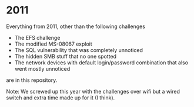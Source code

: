 2011	
========

Everything from 2011, other than the following challenges 

- The EFS challenge
- The modified MS-08067 exploit
- The SQL vulnerability that was completely unnoticed
- The hidden SMB stuff that no one spotted
- The network devices with default login/password combination that also went mostly unnoticed

are in this repository.

Note: We screwed up this year with the challenges over wifi but a wired switch and extra time made up for it (I think).
